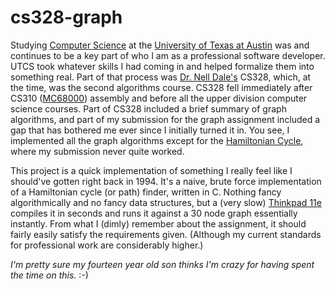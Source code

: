 # cs328-graph

Studying [Computer Science](https://www.cs.utexas.edu/) at the [University of Texas at Austin](https://www.utexas.edu/) was and
continues to be a key part of who I am as a professional software developer. UTCS took whatever skills I had coming in and helped
formalize them into something real. Part of that process was [Dr. Nell Dale's](https://en.wikipedia.org/wiki/Nell_B._Dale) CS328,
which, at the time, was the second algorithms course. CS328 fell immediately after CS310 ([MC68000](https://en.wikipedia.org/wiki/Motorola_68000))
assembly and before all the upper division computer science courses. Part of CS328 included a brief summary of graph
algorithms, and part of my submission for the graph assignment included a gap that has bothered me ever since I initially
turned it in. You see, I implemented all the graph algorithms except for the [Hamiltonian Cycle](https://en.wikipedia.org/wiki/Hamiltonian_path),
where my submission never quite worked.

This project is a quick implementation of something I really feel like I should've gotten right back in 1994. It's a naive, brute
force implementation of a Hamiltonian cycle (or path) finder, written in C. Nothing fancy algorithmically and no fancy data structures,
but a (very slow) [Thinkpad 11e](https://www.lenovo.com/us/en/laptops/thinkpad/11e-and-chromebooks/c/thinkpad11e) compiles it in 
seconds and runs it against a 30 node graph essentially instantly. From what I (dimly) remember about the assignment, it should
fairly easily satisfy the requirements given. (Although my current standards for professional work are considerably higher.)

_I'm pretty sure my fourteen year old son thinks I'm crazy for having spent the time on this._ :-)
